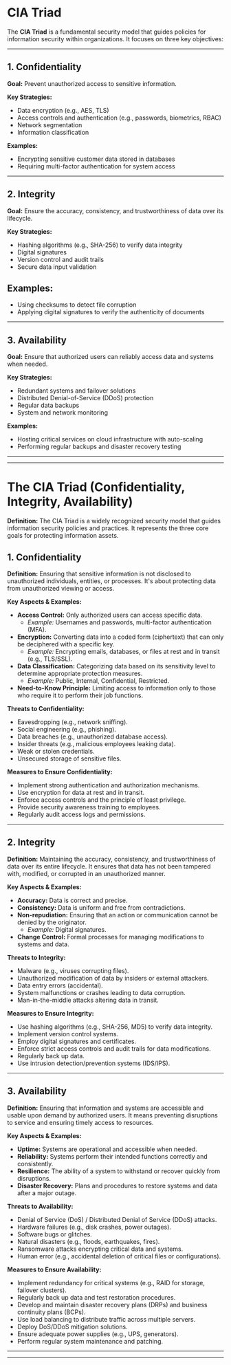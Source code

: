 # CIA Triad

The **CIA Triad** is a fundamental security model that guides policies for information security within organizations. It focuses on three key objectives:

---

## 1. Confidentiality

**Goal:** Prevent unauthorized access to sensitive information.

**Key Strategies:**
- Data encryption (e.g., AES, TLS)
- Access controls and authentication (e.g., passwords, biometrics, RBAC)
- Network segmentation
- Information classification

**Examples:**
- Encrypting sensitive customer data stored in databases
- Requiring multi-factor authentication for system access

---

## 2. Integrity

**Goal:** Ensure the accuracy, consistency, and trustworthiness of data over its lifecycle.

**Key Strategies:**
- Hashing algorithms (e.g., SHA-256) to verify data integrity
- Digital signatures
- Version control and audit trails
- Secure data input validation
## Examples:

- Using checksums to detect file corruption
- Applying digital signatures to verify the authenticity of documents

---

## 3. Availability

**Goal:** Ensure that authorized users can reliably access data and systems when needed.

**Key Strategies:**

- Redundant systems and failover solutions
- Distributed Denial-of-Service (DDoS) protection
- Regular data backups
- System and network monitoring

**Examples:**

- Hosting critical services on cloud infrastructure with auto-scaling
- Performing regular backups and disaster recovery testing

---
---

# The CIA Triad (Confidentiality, Integrity, Availability)

**Definition:** The CIA Triad is a widely recognized security model that guides information security policies and practices. It represents the three core goals for protecting information assets.

## 1. Confidentiality

**Definition:** Ensuring that sensitive information is not disclosed to unauthorized individuals, entities, or processes. It's about protecting data from unauthorized viewing or access.

**Key Aspects & Examples:**
*   **Access Control:** Only authorized users can access specific data.
    *   *Example:* Usernames and passwords, multi-factor authentication (MFA).
*   **Encryption:** Converting data into a coded form (ciphertext) that can only be deciphered with a specific key.
    *   *Example:* Encrypting emails, databases, or files at rest and in transit (e.g., TLS/SSL).
*   **Data Classification:** Categorizing data based on its sensitivity level to determine appropriate protection measures.
    *   *Example:* Public, Internal, Confidential, Restricted.
*   **Need-to-Know Principle:** Limiting access to information only to those who require it to perform their job functions.

**Threats to Confidentiality:**
*   Eavesdropping (e.g., network sniffing).
*   Social engineering (e.g., phishing).
*   Data breaches (e.g., unauthorized database access).
*   Insider threats (e.g., malicious employees leaking data).
*   Weak or stolen credentials.
*   Unsecured storage of sensitive files.

**Measures to Ensure Confidentiality:**
*   Implement strong authentication and authorization mechanisms.
*   Use encryption for data at rest and in transit.
*   Enforce access controls and the principle of least privilege.
*   Provide security awareness training to employees.
*   Regularly audit access logs and permissions.

---
## 2. Integrity

**Definition:** Maintaining the accuracy, consistency, and trustworthiness of data over its entire lifecycle. It ensures that data has not been tampered with, modified, or corrupted in an unauthorized manner.

**Key Aspects & Examples:**
*   **Accuracy:** Data is correct and precise.
*   **Consistency:** Data is uniform and free from contradictions.
*   **Non-repudiation:** Ensuring that an action or communication cannot be denied by the originator.
    *   *Example:* Digital signatures.
*   **Change Control:** Formal processes for managing modifications to systems and data.

**Threats to Integrity:**
*   Malware (e.g., viruses corrupting files).
*   Unauthorized modification of data by insiders or external attackers.
*   Data entry errors (accidental).
*   System malfunctions or crashes leading to data corruption.
*   Man-in-the-middle attacks altering data in transit.

**Measures to Ensure Integrity:**
*   Use hashing algorithms (e.g., SHA-256, MD5) to verify data integrity.
*   Implement version control systems.
*   Employ digital signatures and certificates.
*   Enforce strict access controls and audit trails for data modifications.
*   Regularly back up data.
*   Use intrusion detection/prevention systems (IDS/IPS).

---
## 3. Availability

**Definition:** Ensuring that information and systems are accessible and usable upon demand by authorized users. It means preventing disruptions to service and ensuring timely access to resources.

**Key Aspects & Examples:**
*   **Uptime:** Systems are operational and accessible when needed.
*   **Reliability:** Systems perform their intended functions correctly and consistently.
*   **Resilience:** The ability of a system to withstand or recover quickly from disruptions.
*   **Disaster Recovery:** Plans and procedures to restore systems and data after a major outage.

**Threats to Availability:**
*   Denial of Service (DoS) / Distributed Denial of Service (DDoS) attacks.
*   Hardware failures (e.g., disk crashes, power outages).
*   Software bugs or glitches.
*   Natural disasters (e.g., floods, earthquakes, fires).
*   Ransomware attacks encrypting critical data and systems.
*   Human error (e.g., accidental deletion of critical files or configurations).

**Measures to Ensure Availability:**
*   Implement redundancy for critical systems (e.g., RAID for storage, failover clusters).
*   Regularly back up data and test restoration procedures.
*   Develop and maintain disaster recovery plans (DRPs) and business continuity plans (BCPs).
*   Use load balancing to distribute traffic across multiple servers.
*   Deploy DoS/DDoS mitigation solutions.
*   Ensure adequate power supplies (e.g., UPS, generators).
*   Perform regular system maintenance and patching.

---
---
